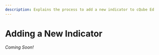 ```yaml
---
description: Explains the process to add a new indicator to cQube Ed
---
```


# Adding a New Indicator

_Coming Soon!_
